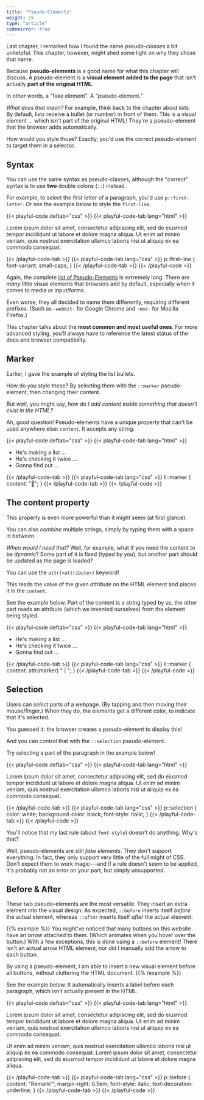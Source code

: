 ```yaml
---
title: "Pseudo-Elements"
weight: 25
type: "article"
codemirror: true
---
```


Last chapter, I remarked how I found the name _pseudo-classes_ a bit unhelpful. This chapter, however, might shed some light on why they chose that name.

Because **pseudo-elements** is a good name for what this chapter will discuss. A pseudo-element is a **visual element added to the page** that isn't actually **part of the original HTML**. 

In other words, a "fake element". A "pseudo-element."

_What does that mean?_ For example, think back to the chapter about _lists_. By default, lists receive a bullet (or number) in front of them. This is a visual element ... which isn't part of the original HTML! They're a pseudo-element that the browser adds automatically.

How would you style those? Exactly, you'd use the correct pseudo-element to target them in a selector.

## Syntax

You can use the same syntax as pseudo-classes, although the "correct" syntax is to use **two** double colons (`::`) instead.

For example, to select the first letter of a paragraph, you'd use `p::first-letter`. Or see the example below to style the `first-line`.

{{< playful-code deftab="css" >}}
{{< playful-code-tab lang="html" >}}
<p>Lorem ipsum dolor sit amet, consectetur adipiscing elit, sed do eiusmod tempor incididunt ut labore et dolore magna aliqua. Ut enim ad minim veniam, quis nostrud exercitation ullamco laboris nisi ut aliquip ex ea commodo consequat.</p>
{{< /playful-code-tab >}}
{{< playful-code-tab lang="css" >}}
p::first-line {
  font-variant: small-caps;
}
{{< /playful-code-tab >}}
{{< /playful-code >}}

Again, the complete [list of Pseudo-Elements](https://developer.mozilla.org/en-US/docs/Web/CSS/Pseudo-elements) is extremely long. There are _many_ little visual elements that browsers add by default, especially when it comes to media or input/forms. 

Even worse, they all decided to name them differently, requiring different prefixes. (Such as `-webkit-` for Google Chrome and `-moz-` for Mozilla Firefox.)

This chapter talks about the **most common and most useful ones**. For more advanced styling, you'll always have to reference the latest status of the docs and browser compatibility.

## Marker

Earlier, I gave the example of styling the list bullets. 

How do you style these? By selecting them with the `::marker` pseudo-element, then changing their content.

_But wait_, you might say, _how do I add content inside something that doesn't exist in the HTML?_

Ah, good question! Pseudo-elements have a unique property that can't be used anywhere else: `content`. It accepts any string. 

{{< playful-code deftab="css" >}}
{{< playful-code-tab lang="html" >}}
<ul>
  <li>He's making a list ...</li>
  <li>He's checking it twice ...</li>
  <li>Gonna find out ...</li>
</ul>
{{< /playful-code-tab >}}
{{< playful-code-tab lang="css" >}}
li::marker {
  content: "🎅";
}
{{< /playful-code-tab >}}
{{< /playful-code >}}

## The content property

This property is even more powerful than it might seem (at first glance).

You can also _combine_ multiple strings, simply by typing them with a space in between. 

_When would I need that?_ Well, for example, what if you need the content to be _dynamic_? Some part of it is fixed (typed by you), but another part should be updated as the page is loaded? 

You can use the `attr(<attribute>)` keyword!

This reads the value of the given _attribute_ on the HTML element and places it in the `content`. 

See the example below. Part of the content is a string typed by us, the other part reads an attribute (which we invented ourselves) from the element being styled.

{{< playful-code deftab="css" >}}
{{< playful-code-tab lang="html" >}}
<ul>
  <li marker="🎅">He's making a list ...</li>
  <li marker="🎄">He's checking it twice ...</li>
  <li marker="🛷">Gonna find out ...</li>
</ul>
{{< /playful-code-tab >}}
{{< playful-code-tab lang="css" >}}
li::marker {
  content: attr(marker) " | ";
}
{{< /playful-code-tab >}}
{{< /playful-code >}}

## Selection

Users can _select_ parts of a webpage. (By tapping and then moving their mouse/finger.) When they do, the elements get a different color, to indicate that it's selected.

You guessed it: the browser creates a _pseudo-element_ to display this!

And you can control that with the `::selection` pseudo-element.

Try selecting a part of the paragraph in the example below!

{{< playful-code deftab="css" >}}
{{< playful-code-tab lang="html" >}}
<p>Lorem ipsum dolor sit amet, consectetur adipiscing elit, sed do eiusmod tempor incididunt ut labore et dolore magna aliqua. Ut enim ad minim veniam, quis nostrud exercitation ullamco laboris nisi ut aliquip ex ea commodo consequat.</p>
{{< /playful-code-tab >}}
{{< playful-code-tab lang="css" >}}
p::selection {
  color: white;
  background-color: black;
  font-style: italic;
}
{{< /playful-code-tab >}}
{{< /playful-code >}}

You'll notice that my last rule (about `font-style`) doesn't do anything. Why's that?

Well, pseudo-elements are still _fake elements_. They don't support everything. In fact, they only support very little of the full might of CSS. Don't expect them to work magic---and if a rule doesn't seem to be applied, it's probably not an error on your part, but simply unsupported.

## Before & After

These two pseudo-elements are the most versatile. They _insert_ an extra element into the visual design. As expected, `::before` inserts itself _before_ the actual element, whereas `::after` inserts itself _after_ the actual element.

{{% example %}}
You might've noticed that many buttons on this website have an _arrow_ attached to them. (Which animates when you hover over the button.) With a few exceptions, this is done using a `::before` element! There isn't an actual arrow HTML element, nor did I manually add the arrow to each button.

By using a pseudo-element, I am able to insert a new visual element before all buttons, without cluttering the HTML document.
{{% /example %}}

See the example below. It automatically inserts a label before each paragraph, which isn't actually present in the HTML.

{{< playful-code deftab="css" >}}
{{< playful-code-tab lang="html" >}}
<p>Lorem ipsum dolor sit amet, consectetur adipiscing elit, sed do eiusmod tempor incididunt ut labore et dolore magna aliqua. Ut enim ad minim veniam, quis nostrud exercitation ullamco laboris nisi ut aliquip ex ea commodo consequat.</p>
<p>Ut enim ad minim veniam, quis nostrud exercitation ullamco laboris nisi ut aliquip ex ea commodo consequat. Lorem ipsum dolor sit amet, consectetur adipiscing elit, sed do eiusmod tempor incididunt ut labore et dolore magna aliqua.</p>
{{< /playful-code-tab >}}
{{< playful-code-tab lang="css" >}}
p::before {
  content: "Remark!";
  margin-right: 0.5em;
  font-style: italic;
  text-decoration: underline;
}
{{< /playful-code-tab >}}
{{< /playful-code >}}